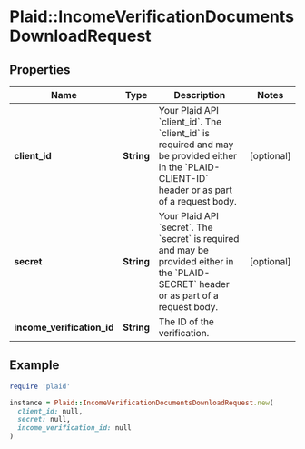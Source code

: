# Plaid::IncomeVerificationDocumentsDownloadRequest

## Properties

| Name | Type | Description | Notes |
| ---- | ---- | ----------- | ----- |
| **client_id** | **String** | Your Plaid API &#x60;client_id&#x60;. The &#x60;client_id&#x60; is required and may be provided either in the &#x60;PLAID-CLIENT-ID&#x60; header or as part of a request body. | [optional] |
| **secret** | **String** | Your Plaid API &#x60;secret&#x60;. The &#x60;secret&#x60; is required and may be provided either in the &#x60;PLAID-SECRET&#x60; header or as part of a request body. | [optional] |
| **income_verification_id** | **String** | The ID of the verification. |  |

## Example

```ruby
require 'plaid'

instance = Plaid::IncomeVerificationDocumentsDownloadRequest.new(
  client_id: null,
  secret: null,
  income_verification_id: null
)
```

